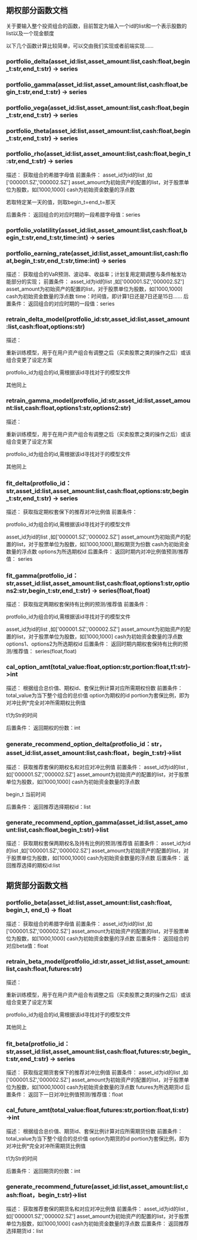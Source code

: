 ## 期权部分函数文档
关于要输入整个投资组合的函数，目前暂定为输入一个id的list<str>和一个表示股数的list<int>以及一个现金额度

以下几个函数计算比较简单，可以交由我们实现或者前端实现……

### portfolio_delta(asset_id:list<str>,asset_amount:list<int>,cash:float,begin_t:str,end_t:str) -> series<float>
### portfolio_gamma(asset_id:list<str>,asset_amount:list<int>,cash:float,begin_t:str,end_t:str) -> series<float>
### portfolio_vega(asset_id:list<str>,asset_amount:list<int>,cash:float,begin_t:str,end_t:str) -> series<float>
### portfolio_theta(asset_id:list<str>,asset_amount:list<int>,cash:float,begin_t:str,end_t:str) -> series<float>
### portfolio_rho(asset_id:list<str>,asset_amount:list<int>,cash:float,begin_t:str,end_t:str) -> series<float>
描述：
获取组合的希腊字母值
前置条件：
asset_id为id的list ,如['000001.SZ','000002.SZ']
asset_amount为初始资产的配置的list，对于股票单位为股数，如[1000,1000]
cash为初始资金数量的浮点数

若取特定某一天的值，则取begin_t=end_t=那天

后置条件：
返回组合的对应时期的一段希腊字母值：series<float>



### portfolio_volatility(asset_id:list<str>,asset_amount:list<int>,cash:float,begin_t:str,end_t:str,time:int) -> series<float>
### portfolio_earning_rate(asset_id:list<str>,asset_amount:list<int>,cash:float,begin_t:str,end_t:str,time:int) -> series<float>
描述：
获取组合的VaR预测、波动率、收益率；计划复用定期调整与条件触发功能部分的实现；
前置条件：
asset_id为id的list ,如['000001.SZ','000002.SZ']
asset_amount为初始资产的配置的list，对于股票单位为股数，如[1000,1000]
cash为初始资金数量的浮点数
time：时间值，即计算1日还是7日还是15日……
后置条件：
返回组合的对应时期的一段值：series<float>

### retrain_delta_model(protfolio_id:str,asset_id:list<str>,asset_amount:list<int>,cash:float,options:str)

描述：

重新训练模型，用于在用户资产组合有调整之后（买卖股票之类的操作之后）或该组合变更了设定方案

protfolio_id为组合的id,需根据该id寻找对于的模型文件

其他同上



### retrain_gamma_model(protfolio_id:str,asset_id:list<str>,asset_amount:list<int>,cash:float,options1:str,options2:str)

描述：

重新训练模型，用于在用户资产组合有调整之后（买卖股票之类的操作之后）或该组合变更了设定方案

protfolio_id为组合的id,需根据该id寻找对于的模型文件

其他同上



### fit_delta(protfolio_id：str,asset_id:list<str>,asset_amount:list<int>,cash:float,options:str,begin_t:str,end_t:str) ->  series<float>

描述：
获取指定期权套保下的推荐对冲比例值
前置条件：

protfolio_id为组合的id,需根据该id寻找对于的模型文件

asset_id为id的list ,如['000001.SZ','000002.SZ']
asset_amount为初始资产的配置的list，对于股票单位为股数，如[1000,1000],期权期货为份数
cash为初始资金数量的浮点数
options为所选期权id
后置条件：
返回时期内对冲比例值预测/推荐值： series<float>

### fit_gamma(protfolio_id：str,asset_id:list<str>,asset_amount:list<int>,cash:float,options1:str,options2:str,begin_t:str,end_t:str) -> series(float,float)
描述：
获取指定两期权套保持有比例的预测/推荐值
前置条件：

protfolio_id为组合的id,需根据该id寻找对于的模型文件

asset_id为id的list ,如['000001.SZ','000002.SZ']
asset_amount为初始资产的配置的list，对于股票单位为股数，如[1000,1000]
cash为初始资金数量的浮点数
options1、options2为所选期权id
后置条件：
返回时期内期权套保持有比例的预测/推荐值： series(float,float)

### cal_option_amt(total_value:float,option:str,portion:float,t1:str)->int

描述：
根据组合总价值、期权id、套保比例计算对应所需期权份数
前置条件：
total_value为当下整个组合的总价值
option为期权的id
portion为套保比例，即为对冲比例*完全对冲所需期权比例值

t1为Str的时间

后置条件：
返回期权的份数：int



### generate_recommend_option_delta(protfolio_id：str，asset_id:list<str>,asset_amount:list<int>,cash:float，begin_t:str)->list<str>

描述：
获取推荐套保的期权名和对应对冲比例值
前置条件：
asset_id为id的list ,如['000001.SZ','000002.SZ']
asset_amount为初始资产的配置的list，对于股票单位为股数，如[1000,1000]
cash为初始资金数量的浮点数

begin_t 当前时间

后置条件：
返回推荐选择期权id：list<str>

### generate_recommend_option_gamma(asset_id:list<str>,asset_amount:list<int>,cash:float,begin_t:str)->list<str>

描述：
获取期权套保两期权名及持有比例的预测/推荐值
前置条件：
asset_id为id的list ,如['000001.SZ','000002.SZ']
asset_amount为初始资产的配置的list，对于股票单位为股数，如[1000,1000]
cash为初始资金数量的浮点数
后置条件：
返回推荐选择的期权id:list<str>

## 期货部分函数文档

### portfolio_beta(asset_id:list<str>,asset_amount:list<int>,cash:float, begin_t, end_t) -> float
描述：
获取组合的希腊字母值
前置条件：
asset_id为id的list ,如['000001.SZ','000002.SZ']
asset_amount为初始资产的配置的list，对于股票单位为股数，如[1000,1000]
cash为初始资金数量的浮点数
后置条件：
返回组合的对应beta值：float

### retrain_beta_model(protfolio_id:str,asset_id:list<str>,asset_amount:list<int>,cash:float,futures:str)

描述：

重新训练模型，用于在用户资产组合有调整之后（买卖股票之类的操作之后）或该组合变更了设定方案

protfolio_id为组合的id,需根据该id寻找对于的模型文件

其他同上



### fit_beta(protfolio_id：str,asset_id:list<str>,asset_amount:list<int>,cash:float,futures:str,begin_t:str,end_t:str) ->  series<float>
描述：
获取指定期货套保下的推荐对冲比例值
前置条件：
asset_id为id的list ,如['000001.SZ','000002.SZ']
asset_amount为初始资产的配置的list，对于股票单位为股数，如[1000,1000]
cash为初始资金数量的浮点数
futures为所选期货id
后置条件：
返回下一日对冲比例值预测/推荐值：float

### cal_future_amt(total_value:float,futures:str,portion:float,ti:str)->int

描述：
根据组合总价值、期货id、套保比例计算对应所需期货份数
前置条件：
total_value为当下整个组合的总价值
option为期货的id
portion为套保比例，即为对冲比例*完全对冲所需期货比例值

t1为Str的时间

后置条件：
返回期货的份数：int

### generate_recommend_future(asset_id:list<str>,asset_amount:list<int>,cash:float，begin_t:str)->list<str>

描述：
获取推荐套保的期货名和对应对冲比例值
前置条件：
asset_id为id的list ,如['000001.SZ','000002.SZ']
asset_amount为初始资产的配置的list，对于股票单位为股数，如[1000,1000]
cash为初始资金数量的浮点数
后置条件：
返回推荐选择期货id：list<str>